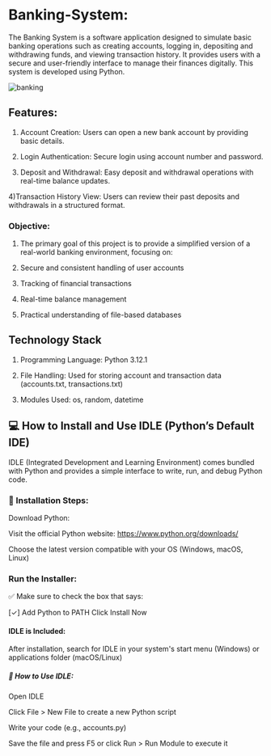 # Banking-System:
The Banking System is a software application designed to simulate basic banking operations such as creating accounts, logging in, depositing and withdrawing funds, and viewing transaction history.
It provides users with a secure and user-friendly interface to manage their finances digitally.
This system is developed using Python.


![banking](https://github.com/user-attachments/assets/824ff89f-6150-4657-b6e4-e5d1aa5bac65)
## Features:
1) Account Creation: Users can open a new bank account by providing basic details.

2) Login Authentication: Secure login using account number and password.

3) Deposit and Withdrawal: Easy deposit and withdrawal operations with real-time balance updates.

4)Transaction History View: Users can review their past deposits and withdrawals in a structured format.

###  Objective:
1) The primary goal of this project is to provide a simplified version of a real-world banking environment, focusing on:

2) Secure and consistent handling of user accounts

3) Tracking of financial transactions

4) Real-time balance management

5) Practical understanding of file-based databases
 
 ## Technology Stack
1) Programming Language: Python 3.12.1

2) File Handling: Used for storing account and transaction data (accounts.txt, transactions.txt)

3) Modules Used: os, random, datetime
##   💻 How to Install and Use IDLE (Python’s Default IDE)
  IDLE (Integrated Development and Learning Environment) comes bundled with Python and provides a simple interface to write, run, and debug Python code.

### 🔸 Installation Steps:
Download Python:

Visit the official Python website: https://www.python.org/downloads/

Choose the latest version compatible with your OS (Windows, macOS, Linux)

### Run the Installer:

✅ Make sure to check the box that says:

[✓] Add Python to PATH
Click Install Now

#### IDLE is Included:

After installation, search for IDLE in your system's start menu (Windows) or applications folder (macOS/Linux)

##### 🔸 How to Use IDLE:
Open IDLE

Click File > New File to create a new Python script

Write your code (e.g., accounts.py)

Save the file and press F5 or click Run > Run Module to execute it


